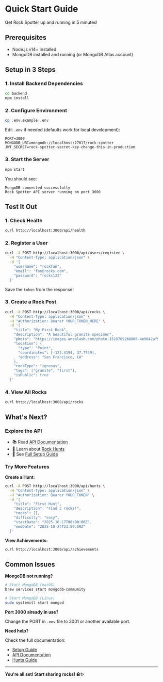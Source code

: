 # Quick Start Guide

Get Rock Spotter up and running in 5 minutes!

## Prerequisites

- Node.js v14+ installed
- MongoDB installed and running (or MongoDB Atlas account)

## Setup in 3 Steps

### 1. Install Backend Dependencies

```bash
cd backend
npm install
```

### 2. Configure Environment

```bash
cp .env.example .env
```

Edit `.env` if needed (defaults work for local development):
```env
PORT=3000
MONGODB_URI=mongodb://localhost:27017/rock-spotter
JWT_SECRET=rock-spotter-secret-key-change-this-in-production
```

### 3. Start the Server

```bash
npm start
```

You should see:
```
MongoDB connected successfully
Rock Spotter API server running on port 3000
```

## Test It Out

### 1. Check Health
```bash
curl http://localhost:3000/api/health
```

### 2. Register a User
```bash
curl -X POST http://localhost:3000/api/users/register \
  -H "Content-Type: application/json" \
  -d '{
    "username": "rockfan",
    "email": "fan@rocks.com",
    "password": "rocks123"
  }'
```

Save the `token` from the response!

### 3. Create a Rock Post
```bash
curl -X POST http://localhost:3000/api/rocks \
  -H "Content-Type: application/json" \
  -H "Authorization: Bearer YOUR_TOKEN_HERE" \
  -d '{
    "title": "My First Rock",
    "description": "A beautiful granite specimen",
    "photo": "https://images.unsplash.com/photo-1518709268805-4e9042af9f23",
    "location": {
      "type": "Point",
      "coordinates": [-122.4194, 37.7749],
      "address": "San Francisco, CA"
    },
    "rockType": "igneous",
    "tags": ["granite", "first"],
    "isPublic": true
  }'
```

### 4. View All Rocks
```bash
curl http://localhost:3000/api/rocks
```

## What's Next?

### Explore the API
- 📚 Read [API Documentation](docs/API.md)
- 🏃 Learn about [Rock Hunts](docs/HUNTS.md)
- 🔧 See [Full Setup Guide](docs/SETUP.md)

### Try More Features

**Create a Hunt:**
```bash
curl -X POST http://localhost:3000/api/hunts \
  -H "Content-Type: application/json" \
  -H "Authorization: Bearer YOUR_TOKEN" \
  -d '{
    "title": "First Hunt",
    "description": "Find 3 rocks!",
    "rocks": [],
    "difficulty": "easy",
    "startDate": "2025-10-17T00:00:00Z",
    "endDate": "2025-10-24T23:59:59Z"
  }'
```

**View Achievements:**
```bash
curl http://localhost:3000/api/achievements
```

## Common Issues

**MongoDB not running?**
```bash
# Start MongoDB (macOS)
brew services start mongodb-community

# Start MongoDB (Linux)
sudo systemctl start mongod
```

**Port 3000 already in use?**

Change the PORT in `.env` file to 3001 or another available port.

**Need help?**

Check the full documentation:
- [Setup Guide](docs/SETUP.md)
- [API Documentation](docs/API.md)
- [Hunts Guide](docs/HUNTS.md)

---

**You're all set! Start sharing rocks! 🪨✨**
